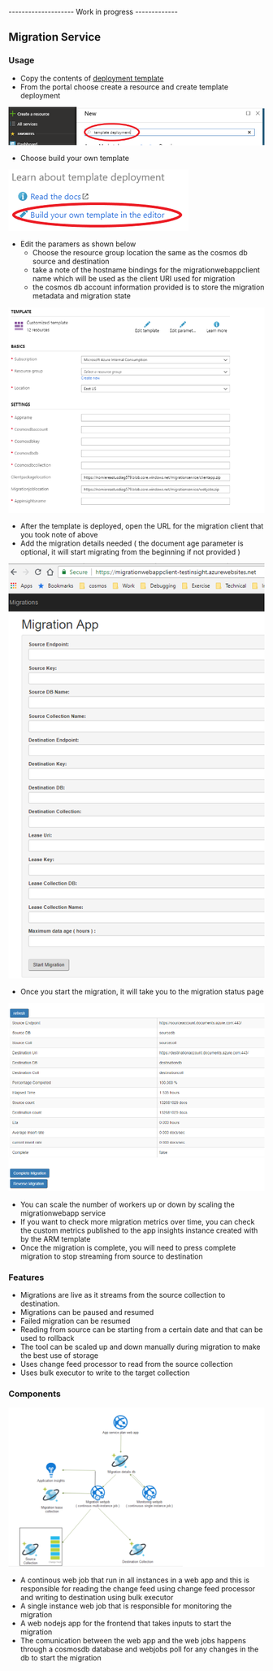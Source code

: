 -------------------- Work in progress -------------

## Migration Service 

### Usage 
- Copy the contents of [deployment template](MigrationAppResourceGroup/azuredeploy.json)
- From the portal choose create a resource and create template deployment 

![template deployment](./images/create_template.png)

- Choose build your own template

 ![template](./images/buildtemplate.png)

- Edit the paramers as shown below
    - Choose the resource group location the same as the cosmos db source and destination 
    - take a note of the hostname bindings for the migrationwebappclient name which will be used as the client URI used for migration
    - the cosmos db account information provided is to store the migration metadata and migration state

![template](./images/parameters.PNG)

- After the template is deployed, open the URL for the migration client that you took note of above
- Add the migration details needed ( the document age parameter is optional, it will start migrating from the beginning if not provided )

![parameters](./images/client.png)

- Once you start the migration, it will take you to the migration status page 

![info](./images/info_page.PNG)

- You can scale the number of workers up or down by scaling the migrationwebapp service 
- If you want to check more migration metrics over time, you can check the custom metrics published to the app insights instance created with by the ARM template
- Once the migration is complete, you will need to press complete migration to stop streaming from source to destination

### Features
-   Migrations are live as it streams from the source collection to destination.
-	Migrations can be paused and resumed 
-	Failed migration can be resumed
-	Reading from source can be starting from a certain date and that can be used to rollback
-	The tool can be scaled up and down manually during migration to make the best use of storage
-	Uses change feed processor to read from the source collection 
-	Uses bulk executor to write to the target collection 
 

### Components

![Image of migration service](./images/migration_service.png)
-   A continous web job that run in all instances in a web app and this is responsible for reading the change feed using change feed processor and writing to destination using bulk executor 
-   A single instance web job that is responsible for monitoring the migration 
-   A web nodejs app for the frontend that takes inputs to start the migration 
-   The comunication between the web app and the web jobs happens through a cosmosdb database and webjobs poll for any changes in the db to start the migration 

